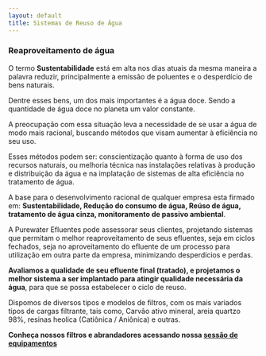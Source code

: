 ```yaml
---
layout: default
title: Sistemas de Reuso de Água
---
```


### Reaproveitamento de água

O termo **Sustentabilidade** está em alta nos dias atuais da mesma maneira a palavra reduzir, principalmente a emissão de poluentes e o desperdício de bens naturais.

Dentre esses bens, um dos mais importantes é a água doce. Sendo a quantidade de água doce no planeta um valor constante.

A preocupação com essa situação leva a necessidade de se usar a água de modo mais racional, buscando métodos que visam aumentar à eficiência no seu uso.

Esses métodos podem ser: conscientização quanto à forma de uso dos recursos naturais, ou melhoria técnica nas instalações relativas à produção e distribuição da água e na implatação de sistemas de alta eficiência no tratamento de água.

A base para o desenvolvimento racional de qualquer empresa esta firmado em: **Sustentabilidade, Redução do consumo de água, Reúso de água, tratamento de água cinza, monitoramento de passivo ambiental**.

A Purewater Efluentes pode assessorar seus clientes, projetando sistemas que permitam o melhor reaproveitamento de seus efluentes, seja em ciclos fechados, seja no aproveitamento do efluente de um processo para utilização em outra parte da empresa, minimizando desperdícios e perdas.

**Avaliamos a qualidade de seu efluente final (tratado), e projetamos o melhor sistema a ser implantado para atingir qualidade necessária da água**, para que se possa estabelecer o ciclo de reuso.

Dispomos de diversos tipos e modelos de filtros, com os mais variados tipos de cargas filtrante, tais como, Carvão ativo mineral, areia quartzo 98%, resinas heolica (Catiônica / Aniônica) e outras.

**Conheça nossos filtros e abrandadores acessando nossa [sessão de equipamentos](/equipamentos)**


